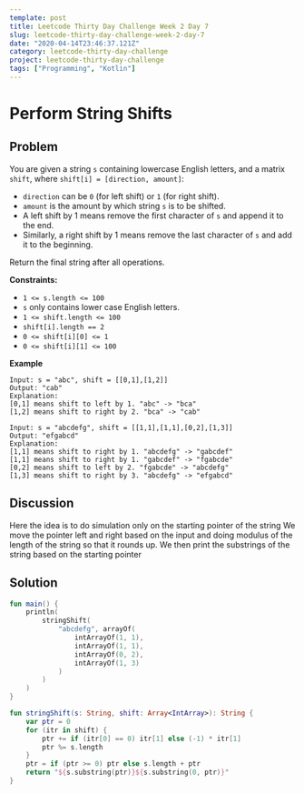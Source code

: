 ```yaml
---
template: post
title: Leetcode Thirty Day Challenge Week 2 Day 7
slug: leetcode-thirty-day-challenge-week-2-day-7
date: "2020-04-14T23:46:37.121Z"
category: leetcode-thirty-day-challenge
project: leetcode-thirty-day-challenge
tags: ["Programming", "Kotlin"]
---
```


# Perform String Shifts

## Problem

You are given a string `s` containing lowercase English letters, and a matrix `shift`, where `shift[i] = [direction, amount]`:

- `direction` can be `0` (for left shift) or `1` (for right shift). 
- `amount` is the amount by which string `s` is to be shifted.
- A left shift by 1 means remove the first character of `s` and append it to the end.
- Similarly, a right shift by 1 means remove the last character of `s` and add it to the beginning.

Return the final string after all operations.

**Constraints:**

- `1 <= s.length <= 100`
- `s` only contains lower case English letters.
- `1 <= shift.length <= 100`
- `shift[i].length == 2`
- `0 <= shift[i][0] <= 1`
- `0 <= shift[i][1] <= 100`

__Example__

```
Input: s = "abc", shift = [[0,1],[1,2]]
Output: "cab"
Explanation: 
[0,1] means shift to left by 1. "abc" -> "bca"
[1,2] means shift to right by 2. "bca" -> "cab"
```

```
Input: s = "abcdefg", shift = [[1,1],[1,1],[0,2],[1,3]]
Output: "efgabcd"
Explanation:  
[1,1] means shift to right by 1. "abcdefg" -> "gabcdef"
[1,1] means shift to right by 1. "gabcdef" -> "fgabcde"
[0,2] means shift to left by 2. "fgabcde" -> "abcdefg"
[1,3] means shift to right by 3. "abcdefg" -> "efgabcd"
```

## Discussion

Here the idea is to do simulation only on the starting pointer of the string
We move the pointer left and right based on the input and doing modulus of the length
of the string so that it rounds up. We then print the substrings of the string
based on the starting pointer

## Solution

```kotlin
fun main() {
    println(
        stringShift(
            "abcdefg", arrayOf(
                intArrayOf(1, 1),
                intArrayOf(1, 1),
                intArrayOf(0, 2),
                intArrayOf(1, 3)
            )
        )
    )
}

fun stringShift(s: String, shift: Array<IntArray>): String {
    var ptr = 0
    for (itr in shift) {
        ptr += if (itr[0] == 0) itr[1] else (-1) * itr[1]
        ptr %= s.length
    }
    ptr = if (ptr >= 0) ptr else s.length + ptr
    return "${s.substring(ptr)}${s.substring(0, ptr)}"
}
```


